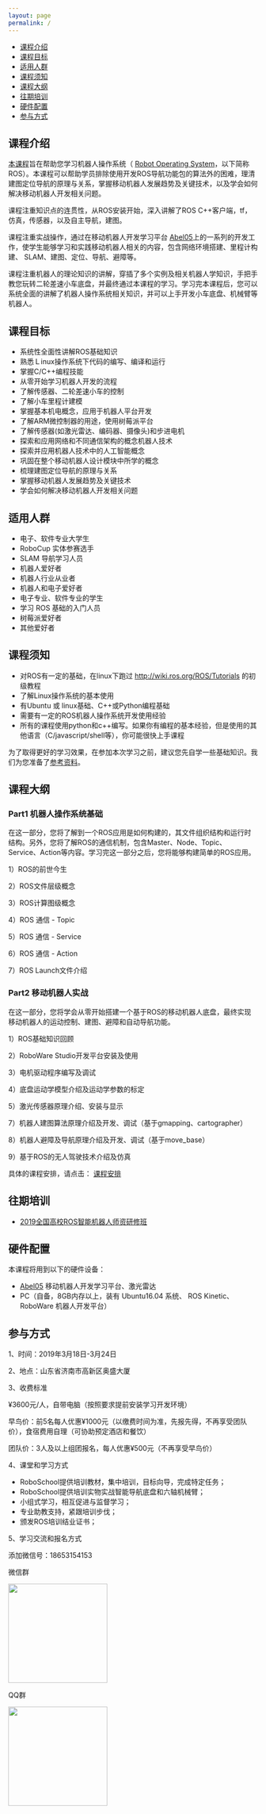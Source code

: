 ```yaml
---
layout: page
permalink: /
---
```


- [课程介绍](#intro)
- [课程目标](#goals)
- [适用人群](#people)
- [课程须知](#prepare)
- [课程大纲](#syllabus)
- [往期培训](#older)
- [硬件配置](#hardware)
- [参与方式](#contact)

<a name='intro'></a>

## 课程介绍

[本课程](https://github.com/TonyRobotics/TonyRobotics.github.io/blob/master/Readme.md)旨在帮助您学习机器人操作系统（ [Robot Operating System](http://wiki.ros.org/)，以下简称ROS）。本课程可以帮助学员排除使用开发ROS导航功能包的算法外的困难，理清建图定位导航的原理与关系，掌握移动机器人发展趋势及关键技术，以及学会如何解决移动机器人开发相关问题。

课程注重知识点的连贯性，从ROS安装开始，深入讲解了ROS C++客户端，tf，仿真，传感器，以及自主导航，建图。

课程注重实战操作，通过在移动机器人开发学习平台 [Abel05](abel05/)上的一系列的开发工作，使学生能够学习和实践移动机器人相关的内容，包含网络环境搭建、里程计构建、 SLAM、建图、定位、导航、避障等。

课程注重机器人的理论知识的讲解，穿插了多个实例及相关机器人学知识，手把手教您玩转二轮差速小车底盘，并最终通过本课程的学习。学习完本课程后，您可以系统全面的讲解了机器人操作系统相关知识，并可以上手开发小车底盘、机械臂等机器人。

<a name='goals'></a>

## 课程目标

- 系统性全面性讲解ROS基础知识
- 熟悉Ｌinux操作系统下代码的编写、编译和运行
- 掌握C/C++编程技能
- 从零开始学习机器人开发的流程
- 了解传感器、二轮差速小车的控制
- 了解小车里程计建模
- 掌握基本机电概念，应用于机器人平台开发
- 了解ARM微控制器的用途，使用树莓派平台
- 了解传感器(如激光雷达、编码器、摄像头)和步进电机
- 探索和应用网络和不同通信架构的概念机器人技术
- 探索并应用机器人技术中的人工智能概念
- 巩固在整个移动机器人设计模块中所学的概念
- 梳理建图定位导航的原理与关系
- 掌握移动机器人发展趋势及关键技术
- 学会如何解决移动机器人开发相关问题

<a name='people'></a>

## 适用人群

* 电子、软件专业大学生
* RoboCup 实体参赛选手
* SLAM 导航学习人员
* 机器人爱好者
* 机器人行业从业者
* 机器人和电子爱好者
* 电子专业、软件专业的学生
* 学习 ROS 基础的入门人员
* 树莓派爱好者
* 其他爱好者

<a name='prepare'></a>

## 课程须知

- 对ROS有一定的基础，在linux下跑过 http://wiki.ros.org/ROS/Tutorials 的初级教程
- 了解Linux操作系统的基本使用
- 有Ubuntu 或 linux基础、C++或Python编程基础
- 需要有一定的ROS机器人操作系统开发使用经验
- 所有的课程使用python和c++编写。如果你有编程的基本经验，但是使用的其他语言（C/javascript/shell等），你可能很快上手课程

为了取得更好的学习效果，在参加本次学习之前，建议您先自学一些基础知识。我们为您准备了[参考资料](reference/)。

<a name='syllabus'></a>

## 课程大纲

### Part1 机器人操作系统基础

在这一部分，您将了解到一个ROS应用是如何构建的，其文件组织结构和运行时结构。另外，您将了解ROS的通信机制，包含Master、Node、Topic、Service、Action等内容。学习完这一部分之后，您将能够构建简单的ROS应用。

1）ROS的前世今生

2）ROS文件层级概念

3）ROS计算图级概念

4）ROS 通信 - Topic

5）ROS 通信 - Service

6）ROS 通信 - Action

7）ROS Launch文件介绍

### Part2 移动机器人实战

在这一部分，您将学会从零开始搭建一个基于ROS的移动机器人底盘，最终实现移动机器人的运动控制、建图、避障和自动导航功能。

1）ROS基础知识回顾

2）RoboWare Studio开发平台安装及使用

3）电机驱动程序编写及调试

4）底盘运动学模型介绍及运动学参数的标定

5）激光传感器原理介绍、安装与显示

7）机器人建图算法原理介绍及开发、调试（基于gmapping、cartographer）

8）机器人避障及导航原理介绍及开发、调试（基于move_base）

9）基于ROS的无人驾驶技术介绍及仿真

具体的课程安排，请点击： [课程安排](schedule/)

<a name='contact'></a>

## 往期培训

- [2019全国高校ROS智能机器人师资研修班](https://mp.weixin.qq.com/s?__biz=MzU4NzE2NzI3Mg==&mid=2247484205&idx=2&sn=2520df11df8e1eb25824b26795ef82d0&chksm=fdf1606aca86e97cbe3fbefb06dbf4e657ff410c4e693d2ece9efc4f22a242ae8d2caccc0749&mpshare=1&scene=1&srcid=0219XwK4iftSgIGRUxkZhxPK&pass_ticket=9LXrQGLaUIYttEGwjtDvEmN%2FLOpiKBh%2BIx68%2Ft5eTkLd4syhHL%2FQI4%2B4lEQCDvCG#rd)

## 硬件配置

本课程将用到以下的硬件设备：

- [Abel05](abel05/) 移动机器人开发学习平台、激光雷达 
- PC（自备，8GB内存以上，装有 Ubuntu16.04 系统、 ROS Kinetic、 RoboWare 机器人开发平台）

## 参与方式

1、时间：2019年3月18日-3月24日

2、地点：山东省济南市高新区奥盛大厦

3、收费标准 

¥3600元/人，自带电脑（按照要求提前安装学习开发环境）

早鸟价：前5名每人优惠¥1000元（以缴费时间为准，先报先得，不再享受团队价），食宿费用自理（可协助预定酒店和餐饮）

团队价：3人及以上组团报名，每人优惠¥500元（不再享受早鸟价）

4、课堂和学习方式

* RoboSchool提供培训教材，集中培训，目标向导，完成特定任务；
* RoboSchool提供培训实物实战智能导航底盘和六轴机械臂；
* 小组式学习，相互促进与监督学习；
* 专业助教支持，紧跟培训步伐；
* 颁发ROS培训结业证书；

5、学习交流和报名方式

添加微信号：18653154153 

微信群

<img src="assets/img/wechat.jpg" width="200">


QQ群

<img src="assets/img/ros2019.jpg" width="200">
